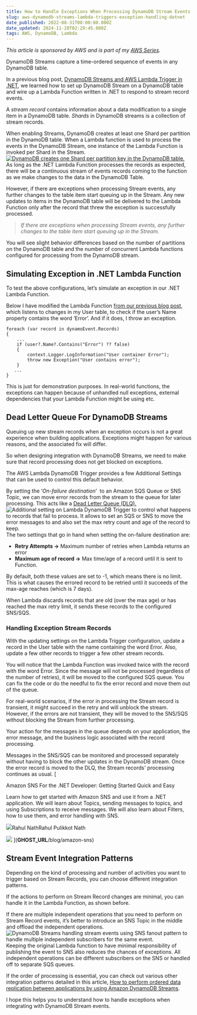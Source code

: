 ```yaml
---
title: How to Handle Exceptions When Processing DynamoDB Stream Events in .NET Lambda Function
slug: aws-dynamodb-streams-lambda-triggers-exception-handling-dotnet
date_published: 2022-08-31T00:00:00.000Z
date_updated: 2024-11-28T02:29:45.000Z
tags: AWS, DynamoDB, Lambda
---
```


*This article is sponsored by AWS and is part of my [AWS Series](__GHOST_URL__/tag/aws/).*

DynamoDB Streams capture a time-ordered sequence of events in any DynamoDB table.

In a previous blog post, [DynamoDB Streams and AWS Lambda Trigger in .NET](__GHOST_URL__/blog/aws-dynamodb-streams-lambda-triggers-dotnet/), we learned how to set up DynamoDB Stream on a DynamoDB table and wire up a Lambda Function written in .NET to respond to stream record events.

A *stream record* contains information about a data modification to a single item in a DynamoDB table. *Shards* in DynamoDB streams is a collection of stream records.

When enabling Streams, DynamoDB creates at least one Shard per partition in the DynamoDB table. When a Lambda function is used to process the events in the DynamoDB Stream, one instance of the Lambda Function is invoked per Shard in the Stream.
[![DynamoDB creates one Shard per partition key in the DynamoDB table.](__GHOST_URL__/content/images/dynamodb-stream-per-partition.jpg)](https://aws.amazon.com/blogs/database/how-to-perform-ordered-data-replication-between-applications-by-using-amazon-dynamodb-streams/)
As long as the .NET Lambda Function processes the records as expected, there will be a continuous stream of events records coming to the function as we make changes to the data in the DynamoDB Table.

However, if there are exceptions when processing Stream events, any further changes to the table item start queuing up in the Stream. Any new updates to items in the DynamoDB table will be delivered to the Lambda Function only after the record that threw the exception is successfully processed.

> *If there are exceptions when processing Stream events, any further changes to the table item start queuing up in the Stream.*

You will see slight behavior differences based on the number of partitions on the DynamoDB table and the number of concurrent Lambda functions configured for processing from the DynamoDB stream.

## Simulating Exception in .NET Lambda Function

To test the above configurations, let’s simulate an exception in our .NET Lambda Function.

Below I have modified the Lambda Function [from our previous blog post](__GHOST_URL__/blog/aws-dynamodb-streams-lambda-triggers-dotnet/), which listens to changes in my User table, to check if the user’s Name property contains the word ‘Error’. And if it does, I throw an exception.

    foreach (var record in dynamoEvent.Records)
    {
        ...
        if (user?.Name?.Contains("Error") ?? false)
        {
            context.Logger.LogInformation("User container Error");
            throw new Exception("User contains error");
        }
       ...
    }
    

This is just for demonstration purposes. In real-world functions, the exceptions can happen because of unhandled null exceptions, external dependencies that your Lambda Function might be using etc.

## Dead Letter Queue For DynamoDB Streams

Queuing up new stream records when an exception occurs is not a great experience when building applications. Exceptions might happen for various reasons, and the associated fix will differ.

So when designing integration with DynamoDB Streams, we need to make sure that record processing does not get blocked on exceptions.

The AWS Lambda DynamoDB Trigger provides a few Additional Settings that can be used to control this default behavior.

By setting the ‘*On-failure destination*’  to an Amazon SQS Queue or SNS Topic, we can move error records from the stream to the queue for later processing. This acts like a [Dead Letter Queue (DLQ).](https://en.wikipedia.org/wiki/Dead_letter_queue)
![Additional setting on Lambda DynamoDB Trigger to control what happens to records that fail to process. It allows to set an SQS or SNS to move the error messages to and also set the max retry count and age of the record to keep.](__GHOST_URL__/content/images/dynamodb-streams-dotnet-lambda-trigger-exception-configuration.jpg)
The two settings that go in hand when setting the on-failure destination are:

- **Retry Attempts →** Maximum number of retries when Lambda returns an error
- **Maximum age of record →** Max time/age of a record until it is sent to Function.

By default, both these values are set to -1, which means there is no limit. This is what causes the errored record to be retried until it succeeds of the max-age reaches (which is 7 days).

When Lambda discards records that are old (over the max age) or has reached the max retry limit, it sends these records to the configured SNS/SQS.

### Handling Exception Stream Records

With the updating settings on the Lambda Trigger configuration, update a record in the User table with the name containing the word Error. Also, update a few other records to trigger a few other stream records.

You will notice that the Lambda Function was invoked twice with the record with the word Error. Since the message will not be processed (regardless of the number of retries), it will be moved to the configured SQS queue. You can fix the code or do the needful to fix the error record and move them out of the queue.

For real-world scenarios, if the error in processing the Stream record is transient, it might succeed in the retry and will unblock the stream. However, if the errors are not transient, they will be moved to the SNS/SQS without blocking the Stream from further processing.

Your action for the messages in the queue depends on your application, the error message, and the business logic associated with the record processing.

Messages in the SNS/SQS can be monitored and processed separately without having to block the other updates in the DynamoDB stream. Once the error record is moved to the DLQ, the Stream records' processing continues as usual.
[

Amazon SNS For the .NET Developer: Getting Started Quick and Easy

Learn how to get started with Amazon SNS and use it from a .NET application. We will learn about Topics, sending messages to topics, and using Subscriptions to receive messages. We will also learn about Filters, how to use them, and error handling with SNS.

![](__GHOST_URL__/favicon.ico)Rahul NathRahul Pulikkot Nath

![](__GHOST_URL__/content/images/amazon-sns.jpg)
](__GHOST_URL__/blog/amazon-sns)
## Stream Event Integration Patterns

Depending on the kind of processing and number of activities you want to trigger based on Stream Records, you can choose different integration patterns.

If the actions to perform on Stream Record changes are minimal, you can handle it in the Lambda Function, as shown before.

If there are multiple independent operations that you need to perform on Stream Record events, it’s better to introduce an SNS Topic in the middle and offload the independent operations.
![DynamoDB Streams handling stream events using SNS fanout pattern to handle multiple independent subscribers for the same event.](__GHOST_URL__/content/images/dynamodb-stream-sns-fanout.jpg)
Keeping the original Lambda function to have minimal responsibility of publishing the event to SNS also reduces the chances of exceptions. All independent operations can be different subscribers on the SNS or handled off to separate SQS queues.

If the order of processing is essential, you can check out various other integration patterns detailed in this article, [How to perform ordered data replication between applications by using Amazon DynamoDB Streams](https://aws.amazon.com/blogs/database/how-to-perform-ordered-data-replication-between-applications-by-using-amazon-dynamodb-streams/).

I hope this helps you to understand how to handle exceptions when integrating with DynamoDB Stream events.
